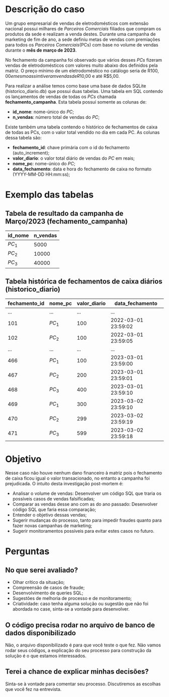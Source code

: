 # Descrição do caso
Um grupo empresarial de vendas de eletrodomésticos com extensão nacional possui milhares de *Parceiros Comerciais* filiados que compram os produtos da sede e realizam a venda destes. Durante uma campanha de marketing de fim de ano, a sede definiu metas de vendas com premiações para todos os *Parceiros Comerciais*(PCs) com base no volume de vendas durante o **mês de março de 2023**.

No fechamento da campanha foi observado que vários desses *PCs* fizeram vendas de eletrodomésticos com valores muito abaixo dos definidos pela matriz. O preço mínimo de um eletrodoméstico no catálogo seria de R$100,00 e mesmo assim tiveram vendas de R$10,00 e até R$5,00.

Para realizar a análise temos como base uma base de dados SQLite (historico_diario.db) que possui duas tabelas. Uma tabela em SQL contendo os lançamentos de vendas de todas os *PCs* chamada **fechamento_campanha**. Esta tabela possui somente as colunas de:

- **id_nome**: nome-único do *PC*; 
- **n_vendas**: número total de vendas do *PC*;

Existe também uma tabela contendo o histórico de fechamentos de caixa de todas as PCs, com o valor total vendido no dia em cada PC. As colunas dessa tabela são:
- **fechamento_id**: chave primária com o id do fechamento (auto_increment); 
- **valor_diario**: o valor total diário de vendas do *PC* em reais;  
- **nome_pc**: nome-único do *PC*;
- **data_fechamento**: data e hora do fechamento de caixa no formato (YYYY-MM-DD HH:mm:ss);

# Exemplo das tabelas
## Tabela de resultado da campanha de Março/2023 (fechamento_campanha)
|  id_nome  | n_vendas |
|--------|----------|
| $PC_1$ | 5000     |
| $PC_2$ | 10000    |
| $PC_3$ | 40000    |

## Tabela histórica de fechamentos de caixa diários (historico_diario)
| fechamento_id | nome_pc   | valor_diario | data_fechamento     |
|---------------|-----------|--------------|---------------------|
| ...           | ...    | ...          | ... |
| 101           | $PC_1$    | 100          | 2022-03-01 23:59:02 |
| 102           | $PC_2$    | 100          | 2022-03-01 23:59:05 |
| ...           | ...    | ...          | ... |
| 466           | $PC_1$    | 100          | 2023-03-01 23:59:00 |
| 467           | $PC_2$    | 200          | 2023-03-01 23:59:01 |
| 468           | $PC_3$    | 400          | 2023-03-01 23:59:10 |
| 469           | $PC_1$    | 300          | 2023-03-02 23:59:10 |
| 470           | $PC_2$    | 299          | 2023-03-02 23:59:19 |
| 471           | $PC_3$    | 599          | 2023-03-02 23:59:18 |

# Objetivo
Nesse caso não houve nenhum dano financeiro à matriz pois o fechamento de caixa ficou igual o valor transacionado, no entanto a campanha foi prejudicada. O intuito desta investigação post-mortem é:
- Analisar o volume de vendas: Desenvolver um código SQL que traria os possíveis casos de vendas falsificadas;
- Comparar as vendas desse ano com as do ano passado: Desenvolver código SQL que faria essa comparação;
- Entender o objetivo dessas vendas;
- Sugerir mudanças do processo, tanto para impedir fraudes quanto para fazer novas campanhas de marketing;
- Sugerir monitoramentos possíveis para evitar estes casos no futuro.

# Perguntas
## No que serei avaliado?
- Olhar crítico da situação;
- Compreensão de casos de fraude;
- Desenvolvimento de queries SQL; 
- Sugestões de melhoria de processo e de monitoramento;
- Criatividade: caso tenha alguma solução ou sugestão que não foi abordada no case, sinta-se a vontade para desenvolver.

## O código precisa rodar no arquivo de banco de dados disponibilizado
Não, o arquivo disponibilizado é para que você teste o que fez. Não vamos rodar seus códigos, a explicação do seu processo para construção da solução é o que estamos interessados. 

## Terei a chance de explicar minhas decisões?
Sinta-se à vontade para comentar seu processo. Discutiremos as escolhas que você fez na entrevista.
